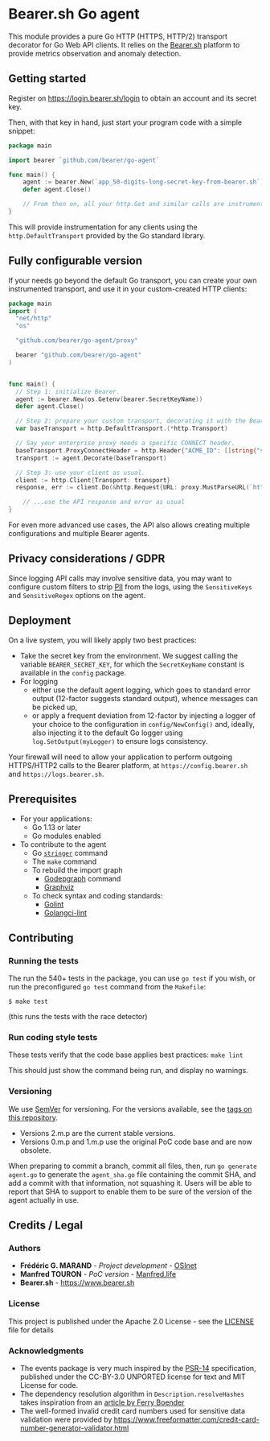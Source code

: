 # Bearer.sh Go agent

This module provides a pure Go HTTP (HTTPS, HTTP/2) transport decorator for Go
Web API clients. It relies on the [Bearer.sh](https://www.bearer.sh) platform
to provide metrics observation and anomaly detection.


## Getting started

Register on https://login.bearer.sh/login to obtain an account and its secret key.

Then, with that key in hand, just start your program code with a simple snippet:

```go
package main

import bearer `github.com/bearer/go-agent`

func main() {
    agent := bearer.New(`app_50-digits-long-secret-key-from-bearer.sh`)
    defer agent.Close()

    // From then on, all your http.Get and similar calls are instrumented.
}
```

This will provide instrumentation for any clients using the
`http.DefaultTransport` provided by the Go standard library.


## Fully configurable version

If your needs go beyond the default Go transport, you can create your own instrumented
transport, and use it in your custom-created HTTP clients:

```go
package main
import (
  "net/http"
  "os"

  "github.com/bearer/go-agent/proxy"

  bearer "github.com/bearer/go-agent"
)


func main() {
  // Step 1: initialize Bearer.
  agent := bearer.New(os.Getenv(bearer.SecretKeyName))
  defer agent.Close()

  // Step 2: prepare your custom transport, decorating it with the Bearer agent.
  var baseTransport = http.DefaultTransport.(*http.Transport)

  // Say your enterprise proxy needs a specific CONNECT header.
  baseTransport.ProxyConnectHeader = http.Header{"ACME_ID": []string{"some secret"}}
  transport := agent.Decorate(baseTransport)

  // Step 3: use your client as usual.
  client := http.Client{Transport: transport}
  response, err := client.Do(&http.Request{URL: proxy.MustParseURL(`http://someurl.tld/path`)})

    // ...use the API response and error as usual
}
```

For even more advanced use cases, the API also allows creating multiple
configurations and multiple Bearer agents.


## Privacy considerations  / GDPR

Since logging API calls may involve sensitive data, you may want to configure
custom filters to strip [PII](https://gdpr.eu/eu-gdpr-personal-data/) from the
logs, using the `SensitiveKeys` and `SensitiveRegex` options on the agent.


## Deployment

On a live system, you will likely apply two best practices:

- Take the secret key from the environment. We suggest calling the variable
  `BEARER_SECRET_KEY`, for which the `SecretKeyName` constant is available in the
  `config` package.
- For logging
  - either use the default agent logging, which goes to standard error output
    (12-factor suggests standard output), whence messages can be picked up,
  - or apply a frequent deviation from 12-factor by injecting a logger of your
    choice to the configuration in `config/NewConfig()` and, ideally, also
    injecting it to the default Go logger using `log.SetOutput(myLogger)` to
    ensure logs consistency.

Your firewall will need to allow your application to perform outgoing HTTPS/HTTP2
calls to the Bearer platform, at `https://config.bearer.sh` and `https://logs.bearer.sh`.


## Prerequisites

- For your applications:
  - Go 1.13 or later
  - Go modules enabled
- To contribute to the agent
  - Go [`stringer`](https://pkg.go.dev/golang.org/x/tools/cmd?tab=overview) command
  - The `make` command
  - To rebuild the import graph
    - [Godepgraph](https://github.com/kisielk/godepgraph) command
    - [Graphviz](https://graphviz.org/)
  - To check syntax and coding standards:
    - [Golint](https://github.com/golang/lint)
    - [Golangci-lint](https://github.com/golangci/golangci-lint)


## Contributing

### Running the tests

The run the 540+ tests in the package, you can use `go test` if you wish, or run
the preconfigured `go test` command from the `Makefile`:

```
$ make test
```

(this runs the tests with the race detector)


### Run coding style tests

These tests verify that the code base applies best practices: `make lint`

This should just show the command being run, and display no warnings.


### Versioning

We use [SemVer](http://semver.org/) for versioning. For the versions available,
see the [tags on this repository](https://code.osinet.fr/OSInet/bearer-go-agent/releases).

- Versions 2.m.p are the current stable versions.
- Versions 0.m.p and 1.m.p use the original PoC code base and are now obsolete.

When preparing to commit a branch, commit all files, then, run `go generate agent.go`
to generate the `agent_sha.go` file containing the commit SHA, and add a commit
with that information, not squashing it. Users will be able to report that SHA
to support to enable them to be sure of the version of the agent actually in use.


## Credits / Legal

### Authors

- **Frédéric G. MARAND** - *Project development* - [OSInet](https://osinet.fr/go)
- **Manfred TOURON** - *PoC version* - [Manfred.life](https://manfred.life)
- **Bearer.sh** - https://www.bearer.sh


### License

This project is published under the Apache 2.0 License - see the [LICENSE](LICENSE) file for details


### Acknowledgments

- The events package is very much inspired by the
  [PSR-14](https://www.php-fig.org/psr/psr-14/) specification, published under
  the CC-BY-3.0 UNPORTED license for text and MIT License for code.
- The dependency resolution algorithm in `Description.resolveHashes` takes
  inspiration from an [article by Ferry Boender](https://www.electricmonk.nl/docs/dependency_resolving_algorithm/dependency_resolving_algorithm.html)
- The well-formed invalid credit card numbers used for sensitive data validation
  were provided by https://www.freeformatter.com/credit-card-number-generator-validator.html
